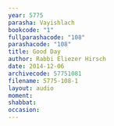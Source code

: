 ```yaml
---
year: 5775
parasha: Vayishlach
bookcode: "1"
fullparashacode: "108"
parashacode: "108"
title: Good Day
author: Rabbi Eliezer Hirsch
date: 2014-12-06
archivecode: 57751081
filename: 5775-108-1
layout: audio
moment: 
shabbat: 
occasion: 
---
```

